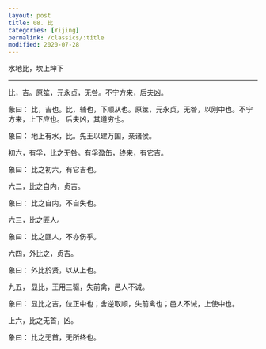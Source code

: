 ```yaml
---
layout: post
title: 08. 比
categories: [Yijing]
permalink: /classics/:title
modified: 2020-07-28
---
```


水地比，坎上坤下

---

比，吉。原筮，元永贞，无咎。不宁方来，后夫凶。

彖曰： 比，吉也。比，辅也，下顺从也。原筮，元永贞，无咎，以刚中也。不宁方来，上下应也。
后夫凶，其道穷也。

象曰： 地上有水，比。先王以建万国，亲诸侯。

初六，有孚，比之无咎。有孚盈缶，终来，有它吉。

象曰： 比之初六，有它吉也。

六二，比之自内，贞吉。

象曰： 比之自内，不自失也。

六三，比之匪人。

象曰： 比之匪人，不亦伤乎。

六四，外比之，贞吉。

象曰： 外比於贤，以从上也。

九五， 显比，王用三驱，失前禽，邑人不诫。

象曰： 显比之吉，位正中也；舍逆取顺，失前禽也；邑人不诫，上使中也。

上六，比之无首，凶。

象曰： 比之无首，无所终也。